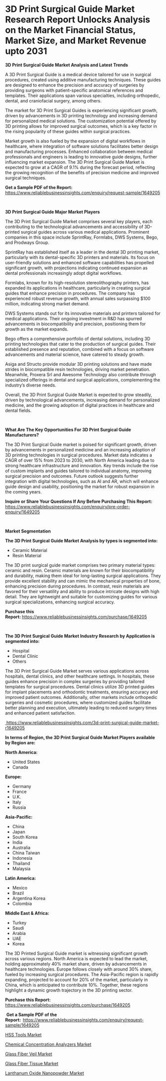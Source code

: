 <p><h1>3D Print Surgical Guide Market Research Report Unlocks Analysis on the Market Financial Status, Market Size, and Market Revenue upto 2031</h1></p><p><strong>3D Print Surgical Guide Market Analysis and Latest Trends</strong></p>
<p><p>A 3D Print Surgical Guide is a medical device tailored for use in surgical procedures, created using additive manufacturing techniques. These guides are designed to enhance the precision and accuracy of surgeries by providing surgeons with patient-specific anatomical references and templates. Their applications span various specialties, including orthopedic, dental, and craniofacial surgery, among others.</p><p>The market for 3D Print Surgical Guides is experiencing significant growth, driven by advancements in 3D printing technology and increasing demand for personalized medical solutions. The customization potential offered by 3D printing allows for improved surgical outcomes, which is a key factor in the rising popularity of these guides within surgical practices.</p><p>Market growth is also fueled by the expansion of digital workflows in healthcare, where integration of software solutions facilitates better design and manufacturing processes. Enhanced collaboration between medical professionals and engineers is leading to innovative guide designs, further influencing market expansion. The 3D Print Surgical Guide Market is expected to grow at a CAGR of 9.1% during the forecast period, reflecting the growing recognition of the benefits of precision medicine and improved surgical techniques.</p></p>
<p><strong>Get a Sample PDF of the Report:&nbsp;</strong> <a href="https://www.reliablebusinessinsights.com/enquiry/request-sample/1649205?utm_campaign=97&utm_medium=2&utm_source=Github&utm_content=ia&utm_term=19112024&utm_id=3d-print-surgical-guide">https://www.reliablebusinessinsights.com/enquiry/request-sample/1649205</a></p>
<p>&nbsp;</p>
<p><strong>3D Print Surgical Guide Major Market Players</strong></p>
<p><p>The 3D Print Surgical Guide Market comprises several key players, each contributing to the technological advancements and accessibility of 3D-printed surgical guides across various medical applications. Prominent companies in this space include SprintRay, Formlabs, DWS Systems, Bego, and Prodways Group.</p><p>SprintRay has established itself as a leader in the dental 3D printing market, particularly with its dental-specific 3D printers and materials. Its focus on user-friendly solutions and enhanced software capabilities has propelled significant growth, with projections indicating continued expansion as dental professionals increasingly adopt digital workflows.</p><p>Formlabs, known for its high-resolution stereolithography printers, has expanded its applications in healthcare, particularly in creating surgical guides that enhance precision in procedures. The company has experienced robust revenue growth, with annual sales surpassing $100 million, indicating strong market demand.</p><p>DWS Systems stands out for its innovative materials and printers tailored for medical applications. Their ongoing investment in R&D has spurred advancements in biocompatibility and precision, positioning them for growth as the market expands.</p><p>Bego offers a comprehensive portfolio of dental solutions, including 3D printing technologies that cater to the production of surgical guides. Their established presence and reputation, combined with a focus on software advancements and material science, have catered to steady growth.</p><p>Asiga and Structo provide modular 3D printing solutions and have made strides in biocompatible resin technologies, driving market penetration. Meanwhile, Proxera Srl and Awesome Technology also contribute through specialized offerings in dental and surgical applications, complementing the industry’s diverse needs.</p><p>Overall, the 3D Print Surgical Guide Market is expected to grow steadily, driven by technological advancements, increasing demand for personalized medicine, and the growing adoption of digital practices in healthcare and dental fields.</p></p>
<p>&nbsp;</p>
<p><strong>What Are The Key Opportunities For 3D Print Surgical Guide Manufacturers?</strong></p>
<p><p>The 3D Print Surgical Guide market is poised for significant growth, driven by advancements in personalized medicine and an increasing adoption of 3D printing technologies in surgical procedures. Market data indicates a CAGR of over 15% from 2023 to 2030, with North America leading due to strong healthcare infrastructure and innovation. Key trends include the rise of custom implants and guides tailored to individual anatomy, improving surgical precision and outcomes. Future outlook suggests further integration with digital technologies, such as AI and AR, which will enhance guide design and usability, positioning the market for robust expansion in the coming years.</p></p>
<p><strong>Inquire or Share Your Questions If Any Before Purchasing This Report:</strong> <a href="https://www.reliablebusinessinsights.com/enquiry/pre-order-enquiry/1649205?utm_campaign=97&utm_medium=2&utm_source=Github&utm_content=ia&utm_term=19112024&utm_id=3d-print-surgical-guide">https://www.reliablebusinessinsights.com/enquiry/pre-order-enquiry/1649205</a></p>
<p>&nbsp;</p>
<p><strong>Market Segmentation</strong></p>
<p><strong>The 3D Print Surgical Guide Market Analysis by types is segmented into:</strong></p>
<p><ul><li>Ceramic Material</li><li>Resin Material</li></ul></p>
<p><p>The 3D print surgical guide market comprises two primary material types: ceramic and resin. Ceramic materials are known for their biocompatibility and durability, making them ideal for long-lasting surgical applications. They provide excellent stability and can mimic the mechanical properties of bone, enhancing precision during procedures. In contrast, resin materials are favored for their versatility and ability to produce intricate designs with high detail. They are lightweight and suitable for customizing guides for various surgical specializations, enhancing surgical accuracy.</p></p>
<p><strong>Purchase this Report:&nbsp;</strong><a href="https://www.reliablebusinessinsights.com/purchase/1649205?utm_campaign=97&utm_medium=2&utm_source=Github&utm_content=ia&utm_term=19112024&utm_id=3d-print-surgical-guide">https://www.reliablebusinessinsights.com/purchase/1649205</a></p>
<p>&nbsp;</p>
<p><strong>The 3D Print Surgical Guide Market Industry Research by Application is segmented into:</strong></p>
<p><ul><li>Hospital</li><li>Dental Clinic</li><li>Others</li></ul></p>
<p><p>The 3D Print Surgical Guide Market serves various applications across hospitals, dental clinics, and other healthcare settings. In hospitals, these guides enhance precision in complex surgeries by providing tailored templates for surgical procedures. Dental clinics utilize 3D printed guides for implant placements and orthodontic treatments, ensuring accuracy and improved patient outcomes. Additionally, other markets include orthopedic surgeries and cosmetic procedures, where customized guides facilitate better planning and execution, ultimately leading to reduced surgery times and enhanced patient satisfaction.</p></p>
<p><a href="https://www.reliablebusinessinsights.com/3d-print-surgical-guide-market-r1649205?utm_campaign=97&utm_medium=2&utm_source=Github&utm_content=ia&utm_term=19112024&utm_id=3d-print-surgical-guide">&nbsp;https://www.reliablebusinessinsights.com/3d-print-surgical-guide-market-r1649205</a></p>
<p><strong>In terms of Region, the 3D Print Surgical Guide Market Players available by Region are:</strong></p>
<p>
    <p> <strong> North America: </strong>
        <ul>
            <li>United States</li>
            <li>Canada</li>
        </ul>
        </p> 
    <p> <strong> Europe: </strong>
        <ul>
            <li>Germany</li>
            <li>France</li>
            <li>U.K.</li>
            <li>Italy</li>
            <li>Russia</li>
        </ul>
        </p> 
    <p> <strong> Asia-Pacific: </strong>
        <ul>
            <li>China</li>
            <li>Japan</li>
            <li>South Korea</li>
            <li>India</li>
            <li>Australia</li>
            <li>China Taiwan</li>
            <li>Indonesia</li>
            <li>Thailand</li>
            <li>Malaysia</li>
        </ul>
        </p> 
    <p> <strong> Latin America: </strong>
        <ul>
            <li>Mexico</li>
            <li>Brazil</li>
            <li>Argentina Korea</li>
            <li>Colombia</li>
        </ul>
        </p> 
    <p> <strong> Middle East & Africa: </strong>
        <ul>
            <li>Turkey</li>
            <li>Saudi</li>
            <li>Arabia</li>
            <li>UAE</li>
            <li>Korea</li>
        </ul>
    </p>
    </p>
<p><p>The 3D Printed Surgical Guide market is witnessing significant growth across various regions. North America is expected to lead the market, holding approximately 40% market share, driven by advancements in healthcare technologies. Europe follows closely with around 30% share, fueled by increasing surgical procedures. The Asia-Pacific region is rapidly expanding, projected to account for 20% of the market, particularly in China, which is anticipated to contribute 10%. Together, these regions highlight a dynamic growth trajectory in the 3D printing sector.</p></p>
<p><strong>Purchase this Report: </strong><a href="https://www.reliablebusinessinsights.com/purchase/1649205?utm_campaign=97&utm_medium=2&utm_source=Github&utm_content=ia&utm_term=19112024&utm_id=3d-print-surgical-guide">https://www.reliablebusinessinsights.com/purchase/1649205</a></p>
<p>&nbsp;<strong>Get a Sample PDF of the Report:&nbsp;&nbsp;</strong><a href="https://www.reliablebusinessinsights.com/enquiry/request-sample/1649205?utm_campaign=97&utm_medium=2&utm_source=Github&utm_content=ia&utm_term=19112024&utm_id=3d-print-surgical-guide">https://www.reliablebusinessinsights.com/enquiry/request-sample/1649205</a></p>
<p><strong></strong></p>
<p><p><a href="https://www.linkedin.com/pulse/hss-tools-market-research-report-exploring-size-revenue-analysis-ekxee?utm_campaign=97&utm_medium=2&utm_source=Github&utm_content=ia&utm_term=19112024&utm_id=3d-print-surgical-guide">HSS Tools Market</a></p><p><a href="https://github.com/ParvinKhatun77/Market-Research-Report-List-1/blob/main/chemical-concentration-analyzers-market.md?utm_campaign=97&utm_medium=2&utm_source=Github&utm_content=ia&utm_term=19112024&utm_id=3d-print-surgical-guide">Chemical Concentration Analyzers Market</a></p><p><a href="https://issuu.com/reportprime-2/docs/glass-fiber-veil-market-size-2030.p_e42df94186201a?utm_campaign=97&utm_medium=2&utm_source=Github&utm_content=ia&utm_term=19112024&utm_id=3d-print-surgical-guide">Glass Fiber Veil Market</a></p><p><a href="https://issuu.com/reportprime-2/docs/glass-fiber-tissue-market-size-2030_2ea413227491c6?utm_campaign=97&utm_medium=2&utm_source=Github&utm_content=ia&utm_term=19112024&utm_id=3d-print-surgical-guide">Glass Fiber Tissue Market</a></p><p><a href="https://www.linkedin.com/pulse/lanthanum-oxide-nanopowder-market-penetration-strategies-untapped-2kync?utm_campaign=97&utm_medium=2&utm_source=Github&utm_content=ia&utm_term=19112024&utm_id=3d-print-surgical-guide">Lanthanum Oxide Nanopowder Market</a></p></p>